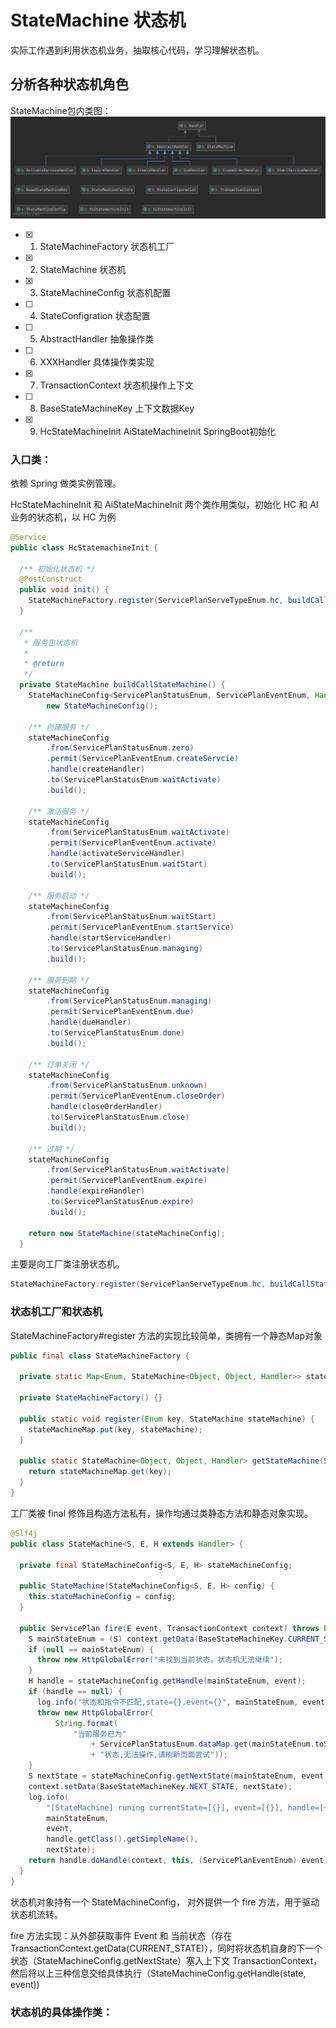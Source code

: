 # StateMachine 状态机

实际工作遇到利用状态机业务，抽取核心代码，学习理解状态机。

## 分析各种状态机角色

StateMachine包内类图：
![StateMachine 图][0]

- [x] 1. StateMachineFactory 状态机工厂
- [x] 2. StateMachine 状态机
- [x] 3. StateMachineConfig 状态机配置
- [ ] 4. StateConfigration 状态配置
- [ ] 5. AbstractHandler 抽象操作类
- [ ] 6. XXXHandler 具体操作类实现
- [x] 7. TransactionContext 状态机操作上下文
- [ ] 8. BaseStateMachineKey 上下文数据Key  
- [x] 9. HcStateMachineInit AiStateMachineInit SpringBoot初始化


### 入口类：

依赖 Spring 做类实例管理。

HcStateMachineInit 和 AiStateMachineInit 两个类作用类似，初始化 HC 和 AI 业务的状态机，以 HC 为例

```java
@Service
public class HcStatemachineInit {

  /** 初始化状态机 */
  @PostConstruct
  public void init() {
    StateMachineFactory.register(ServicePlanServeTypeEnum.hc, buildCallStateMachine());
  }

  /**
   * 服务包状态机
   *
   * @return
   */
  private StateMachine buildCallStateMachine() {
    StateMachineConfig<ServicePlanStatusEnum, ServicePlanEventEnum, Handler> stateMachineConfig =
        new StateMachineConfig();

    /** 创建服务 */
    stateMachineConfig
        .from(ServicePlanStatusEnum.zero)
        .permit(ServicePlanEventEnum.createServcie)
        .handle(createHandler)
        .to(ServicePlanStatusEnum.waitActivate)
        .build();

    /** 激活服务 */
    stateMachineConfig
        .from(ServicePlanStatusEnum.waitActivate)
        .permit(ServicePlanEventEnum.activate)
        .handle(activateServiceHandler)
        .to(ServicePlanStatusEnum.waitStart)
        .build();

    /** 服务启动 */
    stateMachineConfig
        .from(ServicePlanStatusEnum.waitStart)
        .permit(ServicePlanEventEnum.startService)
        .handle(startServiceHandler)
        .to(ServicePlanStatusEnum.managing)
        .build();

    /** 服务到期 */
    stateMachineConfig
        .from(ServicePlanStatusEnum.managing)
        .permit(ServicePlanEventEnum.due)
        .handle(dueHandler)
        .to(ServicePlanStatusEnum.done)
        .build();

    /** 订单关闭 */
    stateMachineConfig
        .from(ServicePlanStatusEnum.unknown)
        .permit(ServicePlanEventEnum.closeOrder)
        .handle(closeOrderHandler)
        .to(ServicePlanStatusEnum.close)
        .build();

    /** 过期 */
    stateMachineConfig
        .from(ServicePlanStatusEnum.waitActivate)
        .permit(ServicePlanEventEnum.expire)
        .handle(expireHandler)
        .to(ServicePlanStatusEnum.expire)
        .build();

    return new StateMachine(stateMachineConfig);
  }
```

主要是向工厂类注册状态机。 
```java
StateMachineFactory.register(ServicePlanServeTypeEnum.hc, buildCallStateMachine());
```

### 状态机工厂和状态机

StateMachineFactory#register 方法的实现比较简单，类拥有一个静态Map对象

```java
public final class StateMachineFactory {

  private static Map<Enum, StateMachine<Object, Object, Handler>> stateMachineMap = new HashMap<>();

  private StateMachineFactory() {}

  public static void register(Enum key, StateMachine stateMachine) {
    stateMachineMap.put(key, stateMachine);
  }

  public static StateMachine<Object, Object, Handler> getStateMachine(ServicePlanServeTypeEnum key) {
    return stateMachineMap.get(key);
  }
}
```

工厂类被 final 修饰且构造方法私有，操作均通过类静态方法和静态对象实现。

```java
@Slf4j
public class StateMachine<S, E, H extends Handler> {

  private final StateMachineConfig<S, E, H> stateMachineConfig;

  public StateMachine(StateMachineConfig<S, E, H> config) {
    this.stateMachineConfig = config;
  }

  public ServicePlan fire(E event, TransactionContext context) throws Exception {
    S mainStateEnum = (S) context.getData(BaseStateMachineKey.CURRENT_STATE);
    if (null == mainStateEnum) {
      throw new HttpGlobalError("未找到当前状态，状态机无法继续");
    }
    H handle = stateMachineConfig.getHandle(mainStateEnum, event);
    if (handle == null) {
      log.info("状态和指令不匹配,state={},event={}", mainStateEnum, event);
      throw new HttpGlobalError(
          String.format(
              "当前服务已为"
                  + ServicePlanStatusEnum.dataMap.get(mainStateEnum.toString()).getMsg()
                  + "状态,无法操作,请刷新页面尝试"));
    }
    S nextState = stateMachineConfig.getNextState(mainStateEnum, event);
    context.setData(BaseStateMachineKey.NEXT_STATE, nextState);
    log.info(
        "[StateMachine] runing currentState=[{}], event=[{}], handle=[{}], nextState=[{}]",
        mainStateEnum,
        event,
        handle.getClass().getSimpleName(),
        nextState);
    return handle.doHandle(context, this, (ServicePlanEventEnum) event);
  }
}

```

状态机对象持有一个 StateMachineConfig， 对外提供一个 fire 方法，用于驱动状态机流转。

fire 方法实现：从外部获取事件 Event 和 当前状态（存在 TransactionContext.getData(CURRENT_STATE)），同时将状态机自身的下一个状态（StateMachineConfig.getNextState）塞入上下文 TransactionContext，然后将以上三种信息交给具体执行（StateMachineConfig.getHandle(state, event))

### 状态机的具体操作类：






[0]: https://raw.githubusercontent.com/sunjirepo/memo/master/temp/StateMachine.png
